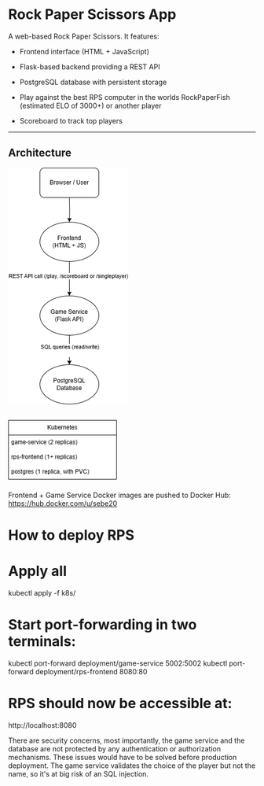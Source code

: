 # Rock Paper Scissors App

A web-based Rock Paper Scissors. It features:

- Frontend interface (HTML + JavaScript)
- Flask-based backend providing a REST API
- PostgreSQL database with persistent storage

- Play against the best RPS computer in the worlds RockPaperFish (estimated ELO of 3000+) or another player
- Scoreboard to track top players

---

## Architecture

![Flowchart](rps_flowchart.png)

![Kubernetes](rps_kubernetes.png)
---

Frontend + Game Service Docker images are pushed to Docker Hub: https://hub.docker.com/u/sebe20

# How to deploy RPS

# Apply all
kubectl apply -f k8s/

# Start port-forwarding in two terminals:
kubectl port-forward deployment/game-service 5002:5002
kubectl port-forward deployment/rps-frontend 8080:80

# RPS should now be accessible at:
http://localhost:8080


There are security concerns, most importantly, the game service and the database are not protected by any authentication or authorization mechanisms. These issues would have to be solved before production deployment. The game service validates the choice of the player but not the name, so it's at big risk of an SQL injection.
